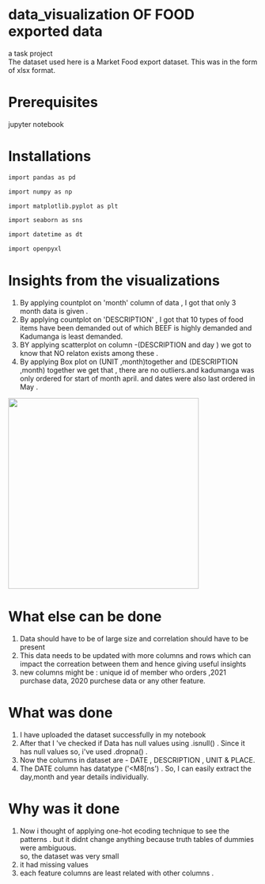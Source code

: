 # data_visualization OF FOOD exported data
a task project <br />
 The dataset used here is a Market Food export dataset. This was in the form of xlsx format.<br />
# Prerequisites
 jupyter notebook 
# Installations
```r
import pandas as pd 

import numpy as np

import matplotlib.pyplot as plt 

import seaborn as sns 

import datetime as dt

import openpyxl
```
# Insights from the visualizations 
1. By applying countplot on 'month' column of data , I  got that only 3 month data is given .<br />
2. By applying countplot on 'DESCRIPTION' , I got that 10 types of food items have been demanded out of which BEEF is highly demanded and Kadumanga is least demanded.<br />
3. BY applying scatterplot on column -(DESCRIPTION and day ) we got to know that NO relaton exists among these .<br />
4. By applying Box plot on (UNIT ,month)together and (DESCRIPTION ,month) together we get that , there are no outliers.and kadumanga was only ordered for start of month april. and dates were also last ordered in May .<br />
 <img src="E:\notes ss" width="385px" align="center">
 
# What else can be done
1. Data should have to be of large size and correlation should have to be present <br />
2. This data needs to be updated with more columns and rows which can impact the correation between them and hence giving useful insights <br />
3. new columns might be : unique id of member who orders ,2021 purchase data, 2020 purchese data or any other feature.<br />

# What was done 
1. I have uploaded the dataset successfully in my notebook <br />
2. After that I 've checked if Data has null values using .isnull() . Since it has null values so, i've used .dropna() .<br />
3. Now the columns in dataset are - DATE , DESCRIPTION , UNIT & PLACE.<br />
4. The DATE column has datatype ('<M8[ns')  . So, I can easily extract the day,month and year details individually.<br />

# Why  was it done
1. Now i thought of applying one-hot ecoding technique to see the patterns . but it didnt change anything because truth tables of dummies were ambiguous.<br />
so, the dataset was very small<br />
2. it had missing values<br />
3. each feature columns are least related with other columns .<br />
